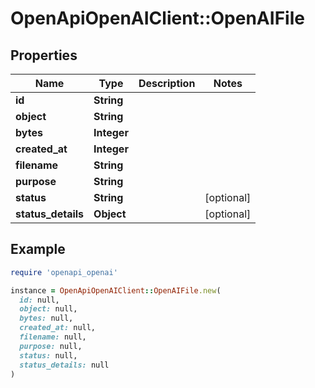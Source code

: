 # OpenApiOpenAIClient::OpenAIFile

## Properties

| Name | Type | Description | Notes |
| ---- | ---- | ----------- | ----- |
| **id** | **String** |  |  |
| **object** | **String** |  |  |
| **bytes** | **Integer** |  |  |
| **created_at** | **Integer** |  |  |
| **filename** | **String** |  |  |
| **purpose** | **String** |  |  |
| **status** | **String** |  | [optional] |
| **status_details** | **Object** |  | [optional] |

## Example

```ruby
require 'openapi_openai'

instance = OpenApiOpenAIClient::OpenAIFile.new(
  id: null,
  object: null,
  bytes: null,
  created_at: null,
  filename: null,
  purpose: null,
  status: null,
  status_details: null
)
```

